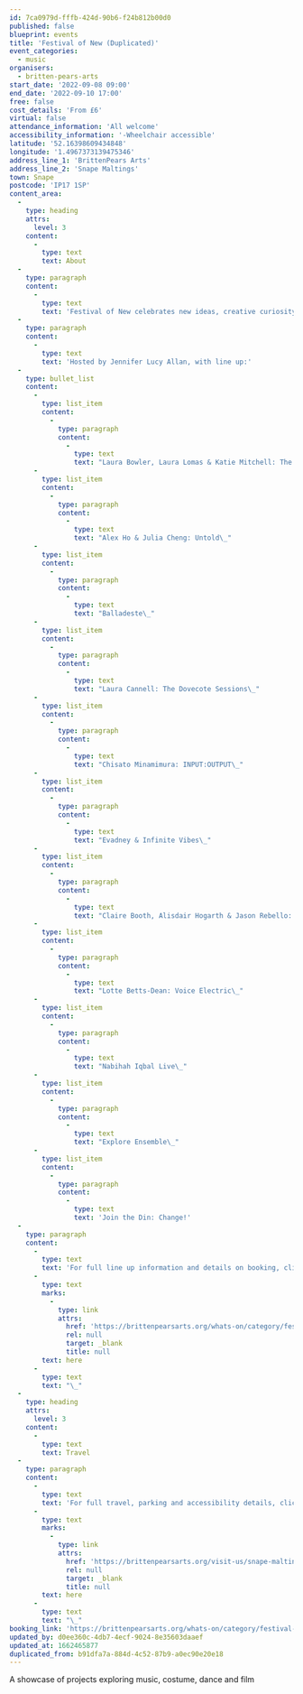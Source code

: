 ```yaml
---
id: 7ca0979d-fffb-424d-90b6-f24b812b00d0
published: false
blueprint: events
title: 'Festival of New (Duplicated)'
event_categories:
  - music
organisers:
  - britten-pears-arts
start_date: '2022-09-08 09:00'
end_date: '2022-09-10 17:00'
free: false
cost_details: 'From £6'
virtual: false
attendance_information: 'All welcome'
accessibility_information: '-Wheelchair accessible'
latitude: '52.16398609434848'
longitude: '1.4967373139475346'
address_line_1: 'BrittenPears Arts'
address_line_2: 'Snape Maltings'
town: Snape
postcode: 'IP17 1SP'
content_area:
  -
    type: heading
    attrs:
      level: 3
    content:
      -
        type: text
        text: About
  -
    type: paragraph
    content:
      -
        type: text
        text: 'Festival of New celebrates new ideas, creative curiosity and brave artistic choices. Why not head along to Snape Maltings to experience a showcase of projects exploring music, film, costume and dance in a range of developmental stages.'
  -
    type: paragraph
    content:
      -
        type: text
        text: 'Hosted by Jennifer Lucy Allan, with line up:'
  -
    type: bullet_list
    content:
      -
        type: list_item
        content:
          -
            type: paragraph
            content:
              -
                type: text
                text: "Laura Bowler, Laura Lomas & Katie Mitchell: The Blue Woman\_"
      -
        type: list_item
        content:
          -
            type: paragraph
            content:
              -
                type: text
                text: "Alex Ho & Julia Cheng: Untold\_"
      -
        type: list_item
        content:
          -
            type: paragraph
            content:
              -
                type: text
                text: "Balladeste\_"
      -
        type: list_item
        content:
          -
            type: paragraph
            content:
              -
                type: text
                text: "Laura Cannell: The Dovecote Sessions\_"
      -
        type: list_item
        content:
          -
            type: paragraph
            content:
              -
                type: text
                text: "Chisato Minamimura: INPUT:OUTPUT\_"
      -
        type: list_item
        content:
          -
            type: paragraph
            content:
              -
                type: text
                text: "Evadney & Infinite Vibes\_"
      -
        type: list_item
        content:
          -
            type: paragraph
            content:
              -
                type: text
                text: "Claire Booth, Alisdair Hogarth & Jason Rebello: Schumann’s Frauenliebe, Reimagined\_"
      -
        type: list_item
        content:
          -
            type: paragraph
            content:
              -
                type: text
                text: "Lotte Betts-Dean: Voice Electric\_"
      -
        type: list_item
        content:
          -
            type: paragraph
            content:
              -
                type: text
                text: "Nabihah Iqbal Live\_"
      -
        type: list_item
        content:
          -
            type: paragraph
            content:
              -
                type: text
                text: "Explore Ensemble\_"
      -
        type: list_item
        content:
          -
            type: paragraph
            content:
              -
                type: text
                text: 'Join the Din: Change!'
  -
    type: paragraph
    content:
      -
        type: text
        text: 'For full line up information and details on booking, click '
      -
        type: text
        marks:
          -
            type: link
            attrs:
              href: 'https://brittenpearsarts.org/whats-on/category/festival-of-new'
              rel: null
              target: _blank
              title: null
        text: here
      -
        type: text
        text: "\_"
  -
    type: heading
    attrs:
      level: 3
    content:
      -
        type: text
        text: Travel
  -
    type: paragraph
    content:
      -
        type: text
        text: 'For full travel, parking and accessibility details, click '
      -
        type: text
        marks:
          -
            type: link
            attrs:
              href: 'https://brittenpearsarts.org/visit-us/snape-maltings/getting-here'
              rel: null
              target: _blank
              title: null
        text: here
      -
        type: text
        text: "\_"
booking_link: 'https://brittenpearsarts.org/whats-on/category/festival-of-new'
updated_by: d0ee360c-4db7-4ecf-9024-8e35603daaef
updated_at: 1662465877
duplicated_from: b91dfa7a-884d-4c52-87b9-a0ec90e20e18
---
```

A showcase of projects exploring music, costume, dance and film
